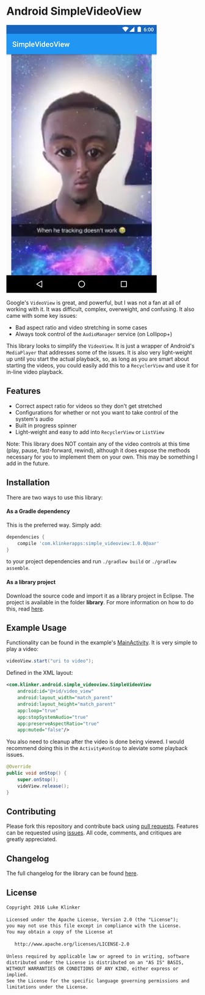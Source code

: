 # Android SimpleVideoView

![Screenshot](preview.png)

Google's `VideoView` is great, and powerful, but I was not a fan at all of working with it. It was difficult, complex, overweight, and confusing. It also came with some key issues:

 - Bad aspect ratio and video stretching in some cases
 - Always took control of the `AudioManager` service (on Lollipop+)

This library looks to simplify the `VideoView`. It is just a wrapper of Android's `MediaPlayer` that addresses some of the issues. It is also very light-weight up until you start the actual playback, so, as long as you are smart about starting the videos, you could easily add this to a `RecyclerView` and use it for in-line video playback.

## Features

 - Correct aspect ratio for videos so they don't get stretched
 - Configurations for whether or not you want to take control of the system's audio
 - Built in progress spinner
 - Light-weight and easy to add into `RecyclerView` or `ListView`

Note: This library does NOT contain any of the video controls at this time (play, pause, fast-forward, rewind), although it does expose the methods necessary for you to implement them on your own. This may be something I add in the future.

## Installation

There are two ways to use this library:

#### As a Gradle dependency

This is the preferred way. Simply add:

```groovy
dependencies {
    compile 'com.klinkerapps:simple_videoview:1.0.0@aar'
}
```

to your project dependencies and run `./gradlew build` or `./gradlew assemble`.

#### As a library project

Download the source code and import it as a library project in Eclipse. The project is available in the folder **library**. For more information on how to do this, read [here](http://developer.android.com/tools/projects/index.html#LibraryProjects).

## Example Usage

Functionality can be found in the example's [MainActivity](https://github.com/klinker24/Android-SimpleVideoView/blob/master/example/src/main/java/com/klinker/android/simple_videoview_example/MainActivity.java). It is very simple to play a video:

```java
videoView.start("uri to video");
```

Defined in the XML layout:
```xml
<com.klinker.android.simple_videoview.SimpleVideoView
    android:id="@+id/video_view"
    android:layout_width="match_parent"
    android:layout_height="match_parent"
    app:loop="true"
    app:stopSystemAudio="true"
    app:preserveAspectRatio="true"
    app:muted="false"/>
```

You also need to cleanup after the video is done being viewed. I would recommend doing this in the `Activity#onStop` to aleviate some playback issues.

```java
@Override
public void onStop() {
    super.onStop();
    videView.release();
}
```

## Contributing

Please fork this repository and contribute back using [pull requests](https://github.com/klinker24/Android-SimpleVideoView/pulls). Features can be requested using [issues](https://github.com/klinker24/Android-SimpleVideoView/issues). All code, comments, and critiques are greatly appreciated.

## Changelog

The full changelog for the library can be found [here](https://github.com/klinker24/Android-SimpleVideoView/blob/master/changelog.md).


## License

    Copyright 2016 Luke Klinker

    Licensed under the Apache License, Version 2.0 (the "License");
    you may not use this file except in compliance with the License.
    You may obtain a copy of the License at

       http://www.apache.org/licenses/LICENSE-2.0

    Unless required by applicable law or agreed to in writing, software
    distributed under the License is distributed on an "AS IS" BASIS,
    WITHOUT WARRANTIES OR CONDITIONS OF ANY KIND, either express or implied.
    See the License for the specific language governing permissions and
    limitations under the License.
